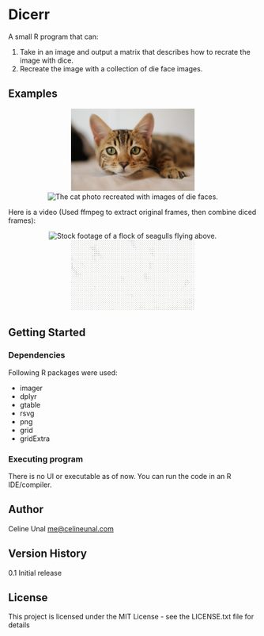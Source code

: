 # Dicerr

A small R program that can:
1. Take in an image and output a matrix that describes how to recrate the image with dice.
2. Recreate the image with a collection of die face images.

## Examples

<p align="center">
  <img src="example-files/cat-original.jpg" width="250" title="Cat stock photo." alt="Stock photo of a cat looking at the camera.">
  <img src="example-files/cat-diced.bmp" width="250" title="Cat diced image." alt="The cat photo recreated with images of die faces.">
</p>

Here is a video (Used ffmpeg to extract original frames, then combine diced frames):
<p align="center">
  <img src="example-files/seagulls-original.gif" width="250" title="Seagulls stock footage" alt="Stock footage of a flock of seagulls flying above.">
  <img src="example-files/seagulls-diced.gif" width="250" title="Seagulls diced footage." alt="The seagulls video recreated with images of die faces.">
</p>

## Getting Started

### Dependencies

Following R packages were used:

* imager
* dplyr
* gtable
* rsvg
* png
* grid
* gridExtra

### Executing program

There is no UI or executable as of now. You can run the code in an R IDE/compiler.

## Author

Celine Unal 
me@celineunal.com

## Version History

0.1 Initial release

## License

This project is licensed under the MIT License - see the LICENSE.txt file for details